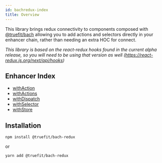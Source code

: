 ```yaml
---
id: bachredux-index
title: Overview
---
```


This library brings redux connectivity to components composed with [@truefit/bach](https://github.com/truefit/bach) allowing you to add actions and selectors directly in your enhancer chain, rather than needing an extra HOC for connect.

_This library is based on the react-redux hooks found in the current alpha release, so you will need to be using that version as well (https://react-redux.js.org/next/api/hooks)_

## Enhancer Index

- [withAction](/docs/bachredux-withaction)
- [withActions](/docs/bachredux-withactions)
- [withDispatch](/docs/bachredux-withdispatch)
- [withSelector](/docs/bachredux-withselector)
- [withStore](/docs/bachredux-withstore)


## Installation

```
npm install @truefit/bach-redux
```

or

```
yarn add @truefit/bach-redux
```